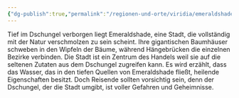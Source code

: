 ```yaml
---
{"dg-publish":true,"permalink":"/regionen-und-orte/viridia/emeraldshade/emeraldshade/","tags":["City"],"created":"2025-01-14T23:24:53.258+01:00","updated":"2025-01-16T11:37:29.878+01:00"}
---
```


Tief im Dschungel verborgen liegt Emeraldshade, eine Stadt, die vollständig mit der Natur verschmolzen zu sein scheint. Ihre gigantischen Baumhäuser schweben in den Wipfeln der Bäume, während Hängebrücken die einzelnen Bezirke verbinden. Die Stadt ist ein Zentrum des Handels weil sie auf die seltenen Zutaten aus dem Dschungel zugreifen kann. Es wird erzählt, dass das Wasser, das in den tiefen Quellen von Emeraldshade fließt, heilende Eigenschaften besitzt. Doch Reisende sollten vorsichtig sein, denn der Dschungel, der die Stadt umgibt, ist voller Gefahren und Geheimnisse.